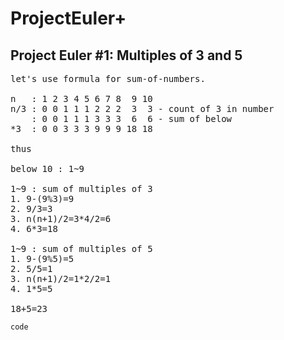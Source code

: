 # ProjectEuler+
## Project Euler #1: Multiples of 3 and 5
<pre>
let's use formula for sum-of-numbers.

n   : 1 2 3 4 5 6 7 8  9 10  
n/3 : 0 0 1 1 1 2 2 2  3  3 - count of 3 in number  
    : 0 0 1 1 1 3 3 3  6  6 - sum of below 
*3  : 0 0 3 3 3 9 9 9 18 18  

thus

below 10 : 1~9

1~9 : sum of multiples of 3
1. 9-(9%3)=9
2. 9/3=3
3. n(n+1)/2=3*4/2=6
4. 6*3=18

1~9 : sum of multiples of 5
1. 9-(9%5)=5
2. 5/5=1
3. n(n+1)/2=1*2/2=1
4. 1*5=5

18+5=23
</pre>
```
code
```
